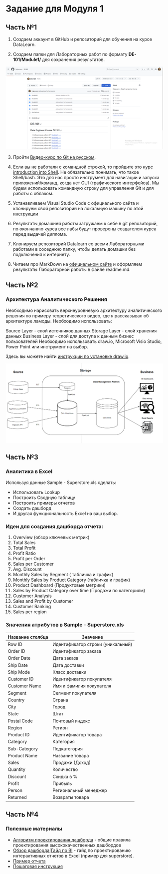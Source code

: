# Задание для Модуля 1

## Часть №1

1. Создаем аккаунт в GitHub и репозиторий для обучения на курсе DataLearn.

2. Создаем папки для Лабораторных работ по формату **DE-101/Module1/** для сохранения результатов.

![Репозиторий highscreee/de-101 создан.](https://github.com/highscreen/DE-101/blob/master/Module01/github_repo.png)

3. Пройти [Видео-курс по Git на русском](https://www.youtube.com/playlist?list=PLDyvV36pndZFHXjXuwA_NywNrVQO0aQqb).

4. Если вы не работали с командной строкой, то пройдите это курс [introduction into Shell](https://www.datacamp.com/courses/introduction-to-shell-for-data-science). Не обязательно понимать, что такое Shell/bash. Это для нас просто инструмент для навигации и запуска приложений/команд, когда нет GUI (графического интерфейса). Мы будем использовать командную строку для управления Git и для работы с облаком.

5. Устанавливаем Visual Studio Code с официального сайта и клонируем свой репозиторий на локальную машину по этой [инструкции](https://github.com/Data-Learn/data-engineering/blob/master/how-to/How%20to%20get%20git.md)

6. Результаты домашней работы загружаем к себе в git репозиторий, по окончанию курса все лабы будут проверены создателем курса перед выдачей диплома. 

6. Клонируем репозиторий Datalearn со всеми Лабораторными работами в соседнюю папку, чтобы делать домашки без подключения к интернету.

7. Читаем про MarkDown на [официальном сайте](https://www.markdownguide.org/basic-syntax/) и оформляем результаты Лабораторной работы в файле readme.md.

## Часть №2

### Архитектура Аналитического Решения
Необходимо нарисовать верхнеуровневую архитектуру аналитического решения по примеру теоретического видео, где я рассказывал об архитектуре ламоды. Необходимо использовать:

Source Layer - слой источников данных
Storage Layer - слой хранения данных
Business Layer - слой для доступа к данным бизнес пользователей
Необходимо использовать draw.io, Microsoft Visio Studio, Power Point или инструмент на выбор.

Здесь вы можете найти [инструкции по установке draw.io](https://github.com/Data-Learn/data-engineering/blob/master/how-to/How%20to%20install%20drawio.md).


![Диаграмма аналитического решения создана.](https://github.com/highscreen/DE-101/blob/master/Module01/data_flow_architecture.drawio.png)

## Часть №3

### Аналитика в Excel
Используя данные Sample - Superstore.xls сделать:

+ Использовать Lookup
+ Построить Сводную таблицу
+ Построить примеры отчетов
+ Создать дашборд
+ И другая функциональность Excel на ваш выбор.

### Идеи для создания дашборда отчета:

1. Overview (обзор ключевых метрик)
1. Total Sales
1. Total Profit
1. Profit Ratio
1. Profit per Order
1. Sales per Customer
1. Avg. Discount
1. Monthly Sales by Segment ( табличка и график)
1. Monthly Sales by Product Category (табличка и график)
1. Product Dashboard (Продуктовые метрики)
1. Sales by Product Category over time (Продажи по категориям)
1. Customer Analysis
1. Sales and Profit by Customer
1. Customer Ranking
1. Sales per region

### Значения атрибутов в Sample - Superstore.xls

| Название столбца | Значение                          |
|------------------|-----------------------------------|
| Row ID           | Идентификатор строки (уникальный) |
| Order ID         | Идентификатор заказа              |
| Order Date       | Дата заказа                       |
| Ship Date        | Дата доставки                     |
| Ship Mode        | Класс доставки                    |
| Customer ID      | Идентификатор покупателя          |
| Customer Name    | Имя и фамилия покупателя          |
| Segment          | Сегмент покупателя                |
| Country          | Страна                            |
| City             | Город                             |
| State            | Штат                              |
| Postal Code      | Почтовый индекс                   |
| Region           | Регион                            |
| Product ID       | Идентификатор товара              |
| Category         | Категория                         |
| Sub-Category     | Подкатегория                      |
| Product Name     | Название товара                   |
| Sales            | Продажи (Доход)                   |
| Quantity         | Количество                        |
| Discount         | Скидка в %                        |
| Profit           | Прибыль                           |
| Person           | Региональный менеджер             |
| Returned         | Возвраты товара                   |

## Часть №4

### Полезные материалы
* [Алгоритм проектирования дашборда](https://youtu.be/xSp5ykKcQho) - общие правила проектирования высококачественных дашбордов
* [Обзор дашборда|Гайд по BI](https://youtu.be/rxu8jmsvw98) - гайд по проектированию интерактивных отчетов в Excel (пример для superstore). 
* [Пример отчета](https://github.com/Data-Learn/data-engineering/blob/master/DE-101%20Modules/Module01/DE%20-%20101%20Lab%201.1/Sample%20-%20Superstore%20-%20Dashboard.xlsx)
* [Пошаговая инструкция](https://github.com/Data-Learn/data-engineering/blob/master/DE-101%20Modules/Module01/DE%20-%20101%20Lab%201.1/build_steps_dashboard.md)